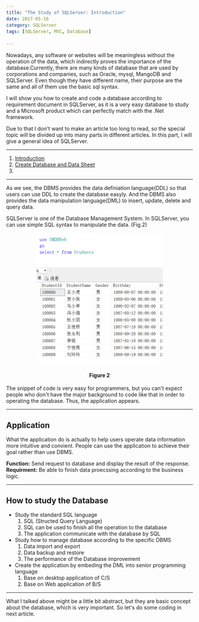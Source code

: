 ```yaml
---
title: "The Study of SQLServer: Introduction"
date: 2017-05-16
category: SQLServer
tags: [SQLServer, MVC, Database]

---
```


Nowadays, any software or websites will be meaningless without the operation of the data, which indirectly proves the importance of the database.Currently, there are many kinds of database that are used by corporations and companies, such as Oracle, mysql, MangoDB and SQLServer. Even though they have different name, their purpose are the same and all of them use the basic sql syntax.  
 
I will show you how to create and code a database according to requirement document in SQLServer, as it is a very easy database to study and a Microsoft product which can perfectly match with the .Net framework.  

Due to that I don't want to make an article too long to read, so the special topic will be divided up into many parts in different articles. In this part, I will give a general idea of SQLServer.  

***

1. [Introduction](http://oscarzhou.co.nz/blog/sqlserver/2017/05/16/the-study-of-sql-server-introduction)
2. [Create Database and Data Sheet](http://oscarzhou.co.nz/blog/sqlserver/2017/05/17/create-database-and-data-sheet)
3.   

***
As we see, the DBMS provides the data definiation language(DDL) so that users can use DDL to create the database easyly. And the DBMS also provides the data manipulation language(DML) to insert, update, delete and query data.  

SQLServer is one of the Database Management System. In SQLServer, you can use simple SQL syntax to manipulate the data. (Fig.2)  

<p align="center">
  <img src="/images/post/20170516002.png" alt="Simple SQL Syntax" /><br/>
  <center><h4><b>Figure 2</b></h4></center>
</p>

The snippet of code is very easy for programmers, but you can't expect people who don't have the major background to code like that in order to operating the database. Thus, the application appears.

***


## Application

What the application do is actually to help users operate data information more intuitive and convient. People can use the application to achieve their goal rather than use DBMS.  

**Function:** Send request to database and display the result of the response.  
**Requirment:** Be able to finish data proecssing according to the business logic.
  
***

## How to study the Database

* Study the standard SQL language  
    1. SQL (Structed Query Language)
    2. SQL can be used to finish all the operation to the database
    3. The application communicate with the database by SQL  
* Study how to manage database according to the specific DBMS  
    1. Data import and export  
    2. Data backup and restore  
    3. The performance of the Database improvement  
* Create the application by embeding the DML into senior programming language
    1. Base on desktop application of C/S
    2. Base on Web application of B/S  

***


What I talked above might be a little bit abstract, but they are basic concept about the database, which is very important. So let's do some coding in next article.  




